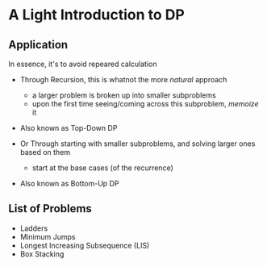 # A Light Introduction to DP

## Application

In essence, it's to avoid repeared calculation
- Through Recursion, this is whatnot the more _natural_ approach
  - a larger problem is broken up into smaller subproblems
  - upon the first time seeing/coming across this subproblem, _memoize_ it
- Also known as Top-Down DP

- Or Through starting with smaller subproblems, and solving larger ones based on them
  - start at the base cases (of the recurrence)
- Also known as Bottom-Up DP

## List of Problems

- Ladders
- Minimum Jumps
- Longest Increasing Subsequence (LIS)
- Box Stacking